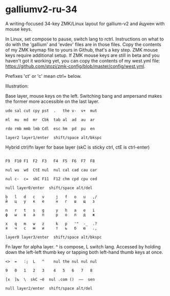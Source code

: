 # galliumv2-ru-34
A writing-focused 34-key ZMK/Linux layout for gallium-v2 and йцукен with mouse keys.

In Linux, set compose to pause, switch lang to rctrl.
Instructions on what to do with the 'gallium' and 'evdev' files are in those files. Copy the contents of my ZMK keymap file to yours in Github, that's a key step. ZMK mouse keys require additional setup. If ZMK mouse keys are still in beta and you haven't got it working yet, you can copy the contents of my west.yml file: https://github.com/stozi/zmk-config/blob/master/config/west.yml.


Prefixes 'ct' or 'c' mean ctrl+ below.

Illustration:

Base layer, mouse keys on the left. Switching bang and ampersand makes the former more accessible on the last layer. 

```
udo sal cut cpy pst  .   the v-  v+  mut

ml  mu  md  mr  Cbk  tab al  ad  au  ar

rdo rmb mmb lmb Cdl  esc hm  pd  pu  en

layer2 layer1/enter  shift/space alt/bkspc   
```               

Hybrid ctrl/fn layer for base layer (skC is sticky ctrl, ctE is ctrl-enter)

```

F9  F10 F1  F2  F3   F4  F5  F6  F7  F8

nul wu  wd  CtE nul  nul cal cad cau car

nul c-  c=  skC F11  F12 chm cpd cpu ced

null layer0/enter  shift/space alt/del   
```

```
b   l   d   c   v     j   f   o   u   ,/
й   ц   у   к   е     н   г   ш   щ   з

n   r   t   s   g     y   h   a   e   i
ф   ы   в   а   п     р   о   л   д   ж

x   q   m   w   z     k   p   '"  -_  .?
я   ч   с   м   и     т   ь   б   ю   .,

layer0 layer3/enter  shift/space alt/bkspc   
```

Fn layer for alpha layer. ^ is compose, L switch lang. Accessed by holding down the left-left thumb key or tapping both left-hand thumb keys at once.

```
<>  =   :;  L   ^    nul the nul nul nul

9   0   1   2   3    4   5   6   7   8

[х  ]ъ  \  skC ~ё  nul .com ()  –—  sen

null layer2/enter  shift/space alt/del   
```
